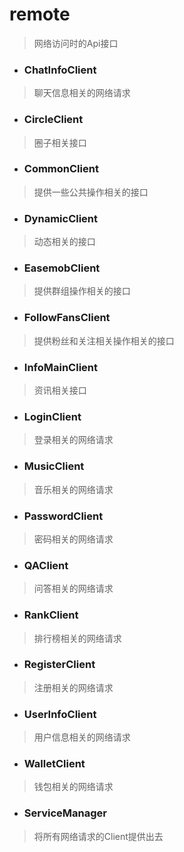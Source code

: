 # remote
> 网络访问时的Api接口

- ### ChatInfoClient
> 聊天信息相关的网络请求

- ### CircleClient
> 圈子相关接口

- ### CommonClient
> 提供一些公共操作相关的接口

- ### DynamicClient
> 动态相关的接口

- ### EasemobClient
> 提供群组操作相关的接口

- ### FollowFansClient
> 提供粉丝和关注相关操作相关的接口

- ### InfoMainClient
> 资讯相关接口

- ### LoginClient
> 登录相关的网络请求

- ### MusicClient
> 音乐相关的网络请求

- ### PasswordClient
> 密码相关的网络请求

- ### QAClient
> 问答相关的网络请求

- ### RankClient
> 排行榜相关的网络请求

- ### RegisterClient
> 注册相关的网络请求

- ### UserInfoClient
> 用户信息相关的网络请求

- ### WalletClient
> 钱包相关的网络请求

- ### ServiceManager
> 将所有网络请求的Client提供出去
